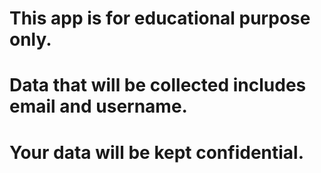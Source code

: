 # This app is for educational purpose only.
# Data that will be collected includes email and username.
# Your data will be kept confidential.
